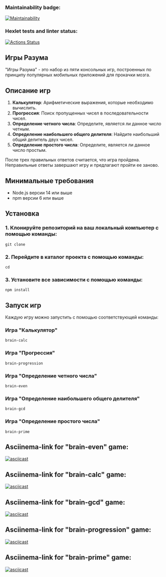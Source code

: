 ### Maintainability badge:

[![Maintainability](https://api.codeclimate.com/v1/badges/eed96e1f7efbf8c9cb5d/maintainability)](https://codeclimate.com/github/IKS26/frontend-project-44/maintainability)

### Hexlet tests and linter status:

[![Actions Status](https://github.com/IKS26/frontend-project-44/actions/workflows/hexlet-check.yml/badge.svg)](https://github.com/IKS26/frontend-project-44/actions)

## Игры Разума

"Игры Разума" - это набор из пяти консольных игр, построенных по принципу популярных мобильных приложений для прокачки мозга.

## Описание игр

1. **Калькулятор**: Арифметические выражения, которые необходимо вычислить.
2. **Прогрессия**: Поиск пропущенных чисел в последовательности чисел.
3. **Определение четного числа**: Определите, является ли данное число четным.
4. **Определение наибольшего общего делителя**: Найдите наибольший общий делитель двух чисел.
5. **Определение простого числа**: Определите, является ли данное число простым.

После трех правильных ответов считается, что игра пройдена. Неправильные ответы завершают игру и предлагают пройти ее заново.

## Минимальные требования

- Node.js версии 14 или выше
- npm версии 6 или выше

## Установка

### 1. Клонируйте репозиторий на ваш локальный компьютер с помощью команды:
```
git clone
```
### 2. Перейдите в каталог проекта с помощью команды:
```
cd
```
### 3. Установите все зависимости с помощью команды:
```
npm install
```

## Запуск игр

Каждую игру можно запустить с помощью соответствующей команды:

### Игра "Калькулятор"
```
brain-calc
```
### Игра "Прогрессия"
```
brain-progression
```
### Игра "Определение четного числа"
```
brain-even
```
### Игра "Определение наибольшего общего делителя"
```
brain-gcd
```
### Игра "Определение простого числа"
```
brain-prime
```

## Asciinema-link for "brain-even" game:

[![asciicast](https://asciinema.org/a/XKiyVf46mOCuhpSnuEYUkSmgK.svg)](https://asciinema.org/a/XKiyVf46mOCuhpSnuEYUkSmgK)

## Asciinema-link for "brain-calc" game:

[![asciicast](https://asciinema.org/a/qq6X0EdK0fotnHWy8nE5WkvDg.svg)](https://asciinema.org/a/qq6X0EdK0fotnHWy8nE5WkvDg)

## Asciinema-link for "brain-gcd" game:

[![asciicast](https://asciinema.org/a/E1167wFV7o9lmmAGjemMHnj6M.svg)](https://asciinema.org/a/E1167wFV7o9lmmAGjemMHnj6M)

## Asciinema-link for "brain-progression" game:

[![asciicast](https://asciinema.org/a/K2apSiz4rcEsKey5y5dMEymE9.svg)](https://asciinema.org/a/K2apSiz4rcEsKey5y5dMEymE9)

## Asciinema-link for "brain-prime" game:

[![asciicast](https://asciinema.org/a/VolSyhMTo4NhjSjfirGyZX2dN.svg)](https://asciinema.org/a/VolSyhMTo4NhjSjfirGyZX2dN)